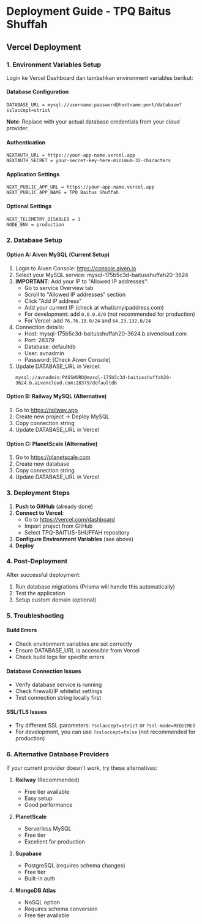 # Deployment Guide - TPQ Baitus Shuffah

## Vercel Deployment

### 1. Environment Variables Setup

Login ke Vercel Dashboard dan tambahkan environment variables berikut:

#### Database Configuration
```
DATABASE_URL = mysql://username:password@hostname:port/database?sslaccept=strict
```

**Note**: Replace with your actual database credentials from your cloud provider.

#### Authentication
```
NEXTAUTH_URL = https://your-app-name.vercel.app
NEXTAUTH_SECRET = your-secret-key-here-minimum-32-characters
```

#### Application Settings
```
NEXT_PUBLIC_APP_URL = https://your-app-name.vercel.app
NEXT_PUBLIC_APP_NAME = TPQ Baitus Shuffah
```

#### Optional Settings
```
NEXT_TELEMETRY_DISABLED = 1
NODE_ENV = production
```

### 2. Database Setup

#### Option A: Aiven MySQL (Current Setup)
1. Login to Aiven Console: https://console.aiven.io
2. Select your MySQL service: mysql-175b5c3d-baitusshuffah20-3624
3. **IMPORTANT**: Add your IP to "Allowed IP addresses":
   - Go to service Overview tab
   - Scroll to "Allowed IP addresses" section
   - Click "Add IP address"
   - Add your current IP (check at whatismyipaddress.com)
   - For development: add `0.0.0.0/0` (not recommended for production)
   - For Vercel: add `76.76.19.0/24` and `64.23.132.0/24`
4. Connection details:
   - Host: mysql-175b5c3d-baitusshuffah20-3624.b.aivencloud.com
   - Port: 28379
   - Database: defaultdb
   - User: avnadmin
   - Password: [Check Aiven Console]
5. Update DATABASE_URL in Vercel:
   ```
   mysql://avnadmin:PASSWORD@mysql-175b5c3d-baitusshuffah20-3624.b.aivencloud.com:28379/defaultdb
   ```

#### Option B: Railway MySQL (Alternative)
1. Go to https://railway.app
2. Create new project → Deploy MySQL
3. Copy connection string
4. Update DATABASE_URL in Vercel

#### Option C: PlanetScale (Alternative)
1. Go to https://planetscale.com
2. Create new database
3. Copy connection string
4. Update DATABASE_URL in Vercel

### 3. Deployment Steps

1. **Push to GitHub** (already done)
2. **Connect to Vercel**:
   - Go to https://vercel.com/dashboard
   - Import project from GitHub
   - Select TPQ-BAITUS-SHUFFAH repository
3. **Configure Environment Variables** (see above)
4. **Deploy**

### 4. Post-Deployment

After successful deployment:
1. Run database migrations (Prisma will handle this automatically)
2. Test the application
3. Setup custom domain (optional)

### 5. Troubleshooting

#### Build Errors
- Check environment variables are set correctly
- Ensure DATABASE_URL is accessible from Vercel
- Check build logs for specific errors

#### Database Connection Issues
- Verify database service is running
- Check firewall/IP whitelist settings
- Test connection string locally first

#### SSL/TLS Issues
- Try different SSL parameters: `?sslaccept=strict` or `?ssl-mode=REQUIRED`
- For development, you can use `?sslaccept=false` (not recommended for production)

### 6. Alternative Database Providers

If your current provider doesn't work, try these alternatives:

1. **Railway** (Recommended)
   - Free tier available
   - Easy setup
   - Good performance

2. **PlanetScale**
   - Serverless MySQL
   - Free tier
   - Excellent for production

3. **Supabase**
   - PostgreSQL (requires schema changes)
   - Free tier
   - Built-in auth

4. **MongoDB Atlas**
   - NoSQL option
   - Requires schema conversion
   - Free tier available
